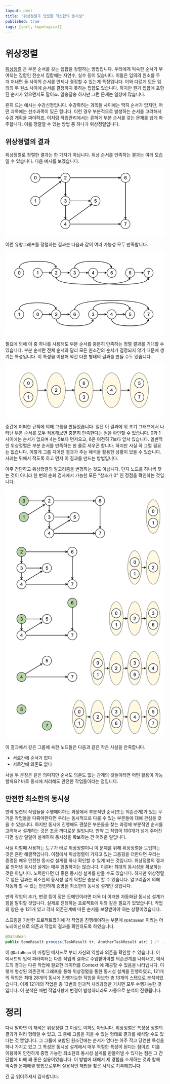 ```yaml
---
layout: post
title: "위상정렬과 안전한 최소한의 동시성"
published: true
tags: [sort, topological]
---
```


# 위상정렬

[위상정렬](https://en.wikipedia.org/wiki/Topological_sorting) 은 부분 순서를 갖는 집합을 정렬하는 방법입니다.
우리에게 익숙한 순서가 부여되는 집합인 전순서 집합에는 자연수, 실수 등이 있습니다. 이들은 임의의 원소를 두 개 꺼내면 둘 사이의 순서를 언제나 결정할 수 있는게 특징입니다.
이와 다르게 모든 임의의 두 원소 사이에 순서를 결정하지 못하는 집합도 있습니다. 하지만 뭔가 집합에 포함된 순서가 있으면서도 말이죠. 알송달송 하지만 그런 문제는 일상에 많습니다.

<!-- more -->

흔히 드는 예시는 수강신청입니다. 수강하려는 과목들 사이에는 딱히 순서가 없지만, 어떤 과목에는 선수과목이 있곤 합니다. 이런 경우 부분적으로 발생하는 순서를 고려해서 수강 계획을 짜야하죠.
이처럼 작업관리에서는 흔하게 부분 순서를 갖는 문제를 쉽게 마주합니다. 이를 정렬할 수 있는 방법 중 하나가 위상정렬입니다.

## 위상정렬의 결과

위상정렬로 정렬한 결과는 한 가지가 아닙니다. 위상 순서를 만족하는 결과는 여러 모습일 수 있습니다. 다음 예시를 보겠습니다.

![유향그래프](/images/posts/example-graph.png)

이런 유향그래프를 정렬하는 결과는 다음과 같이 여러 가능성 모두 만족합니다.

![위상정렬 결과](/images/posts/example-sorted.png)

필요에 의해 이 중 하나를 사용해도 부분 순서를 충분히 만족하는 정렬 결과를 기대할 수 있습니다. 부분 순서란 전체 순서와 달리 모든 원소간의 순서가 결정되지 않기 때문에 생기는 특성입니다.
이 특성을 이용해 약간 다른 형태의 결과를 만들 수도 있습니다.

![위상정렬의 또 다른 결과](/images/posts/example-grouped.png)

중간에 어떠한 규칙에 의해 그룹을 만들었습니다. 일단 이 결과에 위 초기 그래프에서 나타난 부분 순서를 모두 적용해보면 충분히 만족한다는 점을 확인할 수 있습니다.
0과 1 사이에는 순서가 없으며 4는 5보다 먼저오고, 6은 여전히 7보다 앞서 있습니다. 일반적인 위상정렬은 부분 순서를 만족하는 한 줄로 세우곤 합니다.
하지만 사실 꼭 그럴 필요는 없습니다. 이렇게 그룹 지어진 결과가 주는 해석을 활용한 상황이 있을 수 있습니다. 사례는 뒤에서 적도록 하고 먼저 이 결과를 만드는 방법입니다.

아주 간단하고 위상정렬의 알고리즘을 변형하는 것도 아닙니다. 단지 노드를 하나씩 찾는 것이 아니라 한 번의 순회 검사에서 가능한 모든 "참조가 0" 인 정점을 확인하는 것입니다.

![위상정렬을 활용한 그룹을 만드는 과정](/images/posts/group-process.png)

이 결과에서 같은 그룹에 속한 노드들은 다음과 같은 작은 사실을 만족합니다.

- 서로간에 순서가 없다
- 서로간에 의존도 없다

사실 두 문장은 같은 의미지만 순서도 의존도 없는 관계의 것들이라면 어떤 활용이 가능할까요? 바로 동시에 처리해도 안전한 작업들이라는 점입니다.

## 안전한 최소한의 동시성

만약 일련의 작업들을 수행해야하는 과정에서 부분적인 순서(또는 의존관계)가 있는 무거운 작업들을 다뤄야한다면 우리는 동시적으로 다룰 수 있는 부분들에 대해 관심을 갖을 수 있습니다.
하지만 동시에 진행해도 괜찮은 부분들을 찾는 과정에 부분적인 순서를 고려해서 설계하는 것은 조금 까다로운 일입니다. 만약 그 작업이 100개가 넘게 주어진다면 실상 일일이 설계하여 동시성을 확보하는 건 어려운 일입니다.

사실 이럴때 사용하는 도구가 바로 위상정렬이니 이 문제를 위해 위상정렬을 도입하는 것은 흔한 해결책입니다.
이점에서 위상정렬이 가지고 있는 그룹핑을 더한다면 우리는 증명된 매우 안전한 동시성 설계를 하나 확인할 수 있게 되는 것입니다.
위상정렬의 결과로 얻어낸 동시성 설계는 매우 엄밀하지는 않습니다. 이른바 최대의 동시성을 확보하는 것은 아닙니다. 노력한다면 더 좋은 동시성 설계를 만들 수도 있습니다.
하지만 위상정렬로 얻은 결과는 최소한의 동시성 설계 역할은 충분히 할 수 있습니다. 알고리즘에 의해 자동화 할 수 있는 안전하게 증명된 최소한의 동시성 설계인 것입니다.

만약 작업의 추가, 변경 등이 잦은 도메인이라면 더욱 더 이러한 자동화된 동시성 설계가 힘을 발휘할 것입니다.
실제로 진행하는 프로젝트에 위와 같은 필요가 있었습니다. 작업의 양은 총 121개 였고 각자 의존관계에 따른 순서를 보장받아야 하는 상황이었습니다.

스프링을 기반한 프로젝트였기에 각 작업을 진행해야하는 부분에 `@DataBean` 이라는 어노테이션으로 의존과 작업의 결과를 확인하도록 하였습니다.

```java
@DataBean
public SomeResult process(TaskResult tr, AnotherTaskResult atr) { /* ... */ }
```

이 `@DataBean` 이 마킹된 메서드로 부터 자신의 역할과 의존을 확인할 수 있습니다.
이 메서드의 입력 파라미터는 다른 작업의 결과로 주입받아야할 의존관계를 나타내고, 메서드의 결과는 다른 작업에 필요한 데이터를 Context 에 제공할 수 있음을 나타냅니다.
이렇게 형성된 의존관계 그래프를 통해 위상정렬을 통한 동시성 설계를 진행하였고, 121개의 작업은 최대 28개의 동시에 진행가능한 작업을 확보한 총 13개의 스텝으로 분석되었습니다.
이제 121개의 작업은 총 13번의 인과적 처리과정만 거치면 모두 수행가능한 것입니다. 이 분석은 매번 작업사항에 변경이 발생하더라도 자동으로 분석이 진행됩니다.

# 정리

다시 말하면 이 해석은 위상정렬 그 이상도 이하도 아닙니다. 위상정렬은 특성상 정렬의 결과가 여러 형태일 수 있고, 그 중에 그룹을 지을 수 있는 형태로 결과를 해석할 수도 있다는 것 뿐입니다.
그 그룹에 포함된 원소간에는 순서가 없다는 아주 작고 당연한 특성을 하나 가지고 있고 그 특성은 동시성 설계에서 매우 적절한 특성이 된다는 점이죠.
이를 이용하여 안전하게 증명 가능한 최소한의 동시성 설계를 만들어낼 수 있다는 점은 그 간단함에 비해 꽤 좋은 실용이었습니다.
이 방법에 대해서 제 경험을 소개하는 것과 함께 익숙한 문제해결 방법으로부터 실용적인 해법을 찾은 사례로 기록해봅니다.

긴 글 읽어주셔서 감사합니다.